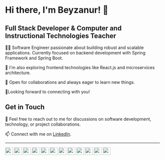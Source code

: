 # Hi there, I'm Beyzanur! 👋

## Full Stack Developer & Computer and Instructional Technologies Teacher

👩‍💻 Software Engineer passionate about building robust and scalable applications. Currently focused on backend development with Spring Framework and Spring Boot.

🌱 I'm also exploring frontend technologies like React.js and microservices architecture.

🤝 Open for collaborations and always eager to learn new things.

🔭Looking forward to connecting with you!



## Get in Touch

💬 Feel free to reach out to me for discussions on software development, technology, or project collaborations.

📫 Connect with me on [LinkedIn](https://www.linkedin.com/in/beyzanurkeskin/).

---
<p float="left">
  <img src="https://img.shields.io/badge/Java-007396?style=for-the-badge&logo=java&logoColor=white" height="25"/>
  <img src="https://img.shields.io/badge/Spring_Framework-6DB33F?style=for-the-badge&logo=spring&logoColor=white" height="25"/>
  <img src="https://img.shields.io/badge/Spring_Boot-6DB33F?style=for-the-badge&logo=spring&logoColor=white" height="25"/>
  <img src="https://img.shields.io/badge/JavaScript-F7DF1E?style=for-the-badge&logo=javascript&logoColor=black" height="25"/>
  <img src="https://img.shields.io/badge/React-61DAFB?style=for-the-badge&logo=react&logoColor=black" height="25"/>
  <img src="https://img.shields.io/badge/HTML5-E34F26?style=for-the-badge&logo=html5&logoColor=white" height="25"/>
  <img src="https://img.shields.io/badge/CSS3-1572B6?style=for-the-badge&logo=css3&logoColor=white" height="25"/>
  <img src="https://img.shields.io/badge/Bootstrap-563D7C?style=for-the-badge&logo=bootstrap&logoColor=white" height="25"/>
  <img src="https://img.shields.io/badge/PostgreSQL-336791?style=for-the-badge&logo=postgresql&logoColor=white" height="25"/>
  <img src="https://img.shields.io/badge/Docker-2496ED?style=for-the-badge&logo=docker&logoColor=white" height="25"/>
  <img src="https://img.shields.io/badge/Git-F05032?style=for-the-badge&logo=git&logoColor=white" height="25"/>
  <img src="https://img.shields.io/badge/C%23-239120?style=for-the-badge&logo=c-sharp&logoColor=white" height="25"/>
</p>

